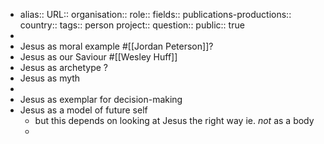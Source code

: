 - alias::
  URL::
  organisation::
  role::
  fields::
  publications-productions:: 
  country::
  tags:: person
  project::
  question::
  public:: true
-
- Jesus as moral example #[[Jordan Peterson]]?
- Jesus as our Saviour #[[Wesley Huff]]
- Jesus as archetype ?
- Jesus as myth
-
- Jesus as exemplar for decision-making
- Jesus as a model of future self
	- but this depends on looking at Jesus the right way ie. _not_ as a body
	-